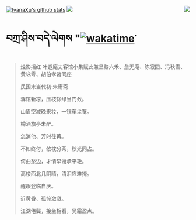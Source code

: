 [![IvanaXu's github stats](https://github-readme-stats.vercel.app/api?username=IvanaXu&show_icons=true&theme=vue-dark)](https://github.com/anuraghazra/github-readme-stats)
<img align="right" src="https://github-readme-stats.vercel.app/api/top-langs/?username=IvanaXu&langs_count=8&theme=graywhite" />
<img src="https://github-readme-stats.vercel.app/api/wakatime?username=IvanaXu&layout=compact&langs_count=8&theme=vue-dark&custom_title=Programming~Times/SinceJul.29.2021" />
# བཀྲ་ཤིས་བདེ་ལེགས "[![wakatime](https://wakatime.com/badge/user/5043ee4a-e361-4607-9d47-d557f2005d05.svg)](https://wakatime.com/@5043ee4a-e361-4607-9d47-d557f2005d05)་
> 烛影摇红 叶遐庵丈客馆小集赋此兼呈黎六禾、詹无庵、陈寂园、冯秋雪、黄咏雩、胡伯孝诸同座
>
> 民国末当代初·朱庸斋
>
> 驿馆新凉，压枝馀绿当门敛。
> 
> 山眉空减晚来妆，一镜车尘罨。
> 
> 樽酒旗亭未酽。
> 
> 怎消他、芳时荏苒。
> 
> 不如终付，欹枕分茶，秋光同占。
> 
> 倚曲愁边，才情早谢承平艳。
> 
> 高楼西北几阴晴，清泪应难掩。
> 
> 醒眼登临自厌。
> 
> 近黄昏、孤悰潋潋。
> 
> 江湖倦鬓，接坐相看，吴霜盈点。